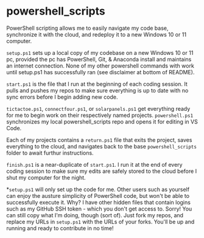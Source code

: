# powershell_scripts

PowerShell scripting allows me to easily navigate my code base, synchronize it with the cloud, and redeploy it to a new Windows 10 or 11 computer.

`setup.ps1` sets up a local copy of my codebase on a new Windows 10 or 11 pc, provided the pc has PowerShell, Git, & Anaconda install and maintains an internet connection. None of my other powershell commands with work until setup.ps1 has successfully ran (see disclaimer at bottom of README).

`start.ps1` is the file that I run at the beginning of each coding session. It pulls and pushes my repos to make sure everything is up to date with no sync errors before I begin adding new code.

`tictactoe.ps1`, `connectfour.ps1`, or `solarpanels.ps1` get everything ready for me to begin work on their respectively named projects. `powershell.ps1` synchronizes my local powershell_scripts repo and opens it for editing in VS Code.

Each of my projects contains a `return.ps1` file that exits the project, saves everything to the cloud, and navigates back to the base `powershell_scripts` folder to await furthur instructions.

`finish.ps1` is a near-duplicate of `start.ps1`. I run it at the end of every coding session to make sure my edits are safely stored to the cloud before I shut my computer for the night.

*`setup.ps1` will only set up the code for me. Other users such as yourself can enjoy the austure simplicity of PowerShell code, but won't be able to successfully execute it. Why?
I have other hidden files that contain logins such as my GitHub SSH token - which you don't get access to. Sorry! You can still copy what I'm doing, though (sort of). Just fork
my repos, and replace my URLs in `setup.ps1` with the URLs of your forks. You'll be up and running and ready to contribute in no time!




